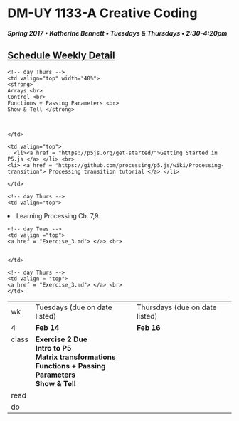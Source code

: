 # DM-UY 1133-A Creative Coding
##### Spring 2017 • Katherine Bennett • Tuesdays & Thursdays • 2:30-4:20pm 

## [Schedule Weekly Detail](Calendar.md) 

<table>
<tr>
<td>wk</td>
<td>Tuesdays (due on date listed)</td>
<td>Thursdays (due on date listed)</td>
</tr>

<!-- dates -->
<tr>
  <td valign="top">4</td>
  <td valign="top" width="48%"><strong>Feb 14</strong></td>
  <td valign="top" width="48%"><strong>Feb 16</strong></td>
</tr>

<!-- class -->
<tr>
	<td valign="top">class</td>
	<!-- day Tues -->
	<td valign="top" width="48%">
	<strong>
	Exercise 2 Due <br> 
	Intro to P5 <br>
	Matrix transformations <br>
	Functions + Passing Parameters <br>
	Show & Tell  <br>
	</td>
	

	<!-- day Thurs -->
	<td valign="top" width="48%">
	<strong>
	Arrays <br>
	Control <br>
	Functions + Passing Parameters <br>
	Show & Tell </strong>
	
		
		
	</td>

<!-- homework -->
<tr>
  <td valign="top">read</td>
  	<!-- day Tues -->

  	<td valign="top">
  	  <li><a href = "https://p5js.org/get-started/">Getting Started in P5.js </a> </li> <br>
  	<li> <a href = "https://github.com/processing/p5.js/wiki/Processing-transition"> Processing transition tutorial </a> </li>
	
	</td>

  	<!-- day Thurs -->
  	<td valign="top"> 
   <li> Learning Processing Ch. 7,9 </li> 
   </td>

 </tr>


 <!-- do -->
<tr>
  <td valign="top">do</td>

	<!-- day Tues -->
 	<td valign ="top"> 
 	<a href = "Exercise_3.md"> </a> <br>
 	

 	</td>

  	<!-- day Thurs -->
  	<td valign = "top">
	<a href = "Exercise_3.md"> </a> <br>
  	</td>
  	
</tr>
</table>